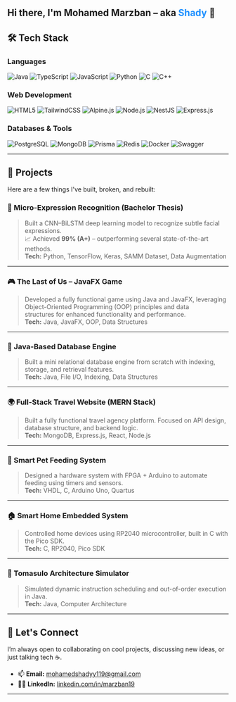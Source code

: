 ## Hi there, I'm Mohamed Marzban – aka <span style="color:#1E90FF;"><strong>Shady</strong></span> 👋



## 🛠️ Tech Stack

### Languages
![Java](https://img.shields.io/badge/Java-ED8B00?style=for-the-badge&logo=java&logoColor=white)
![TypeScript](https://img.shields.io/badge/TypeScript-3178C6?style=for-the-badge&logo=typescrip&logoColor=white)
![JavaScript](https://img.shields.io/badge/JavaScript-F7DF1E?style=for-the-badge&logo=javascript&logoColor=black)
![Python](https://img.shields.io/badge/Python-3670A0?style=for-the-badge&logo=python&logoColor=white)
![C](https://img.shields.io/badge/C-00599C?style=for-the-badge&logo=c&logoColor=white)
![C++](https://img.shields.io/badge/C++-00599C?style=for-the-badge&logo=c%2B%2B&logoColor=white)

### Web Development
![HTML5](https://img.shields.io/badge/HTML5-E34F26?style=for-the-badge&logo=html5&logoColor=white)
![TailwindCSS](https://img.shields.io/badge/TailwindCSS-06B6D4?style=for-the-badge&logo=tailwindcss&logoColor=white)
![Alpine.js](https://img.shields.io/badge/Alpine.js-8BC0D0?style=for-the-badge&logo=alpine.js&logoColor=black)
![Node.js](https://img.shields.io/badge/Node.js-339933?style=for-the-badge&logo=nodedotjs&logoColor=white)
![NestJS](https://img.shields.io/badge/NestJS-E0234E?style=for-the-badge&logo=nestjs&logoColor=white)
![Express.js](https://img.shields.io/badge/Express.js-000000?style=for-the-badge&logo=express&logoColor=white)

### Databases & Tools
![PostgreSQL](https://img.shields.io/badge/PostgreSQL-4169E1?style=for-the-badge&logo=postgresql&logoColor=white)
![MongoDB](https://img.shields.io/badge/MongoDB-4EA94B?style=for-the-badge&logo=mongodb&logoColor=white)
![Prisma](https://img.shields.io/badge/Prisma-2D3748?style=for-the-badge&logo=prisma&logoColor=white)
![Redis](https://img.shields.io/badge/Redis-DC382D?style=for-the-badge&logo=redis&logoColor=white)
![Docker](https://img.shields.io/badge/Docker-2496ED?style=for-the-badge&logo=docker&logoColor=white)
![Swagger](https://img.shields.io/badge/Swagger-85EA2D?style=for-the-badge&logo=swagger&logoColor=black)

---
## 🚀 Projects

Here are a few things I've built, broken, and rebuilt:

### 🧠 Micro-Expression Recognition (Bachelor Thesis)
> Built a CNN–BiLSTM deep learning model to recognize subtle facial expressions.  
> 📈 Achieved **99% (A+)** – outperforming several state-of-the-art methods.  
**Tech:** Python, TensorFlow, Keras, SAMM Dataset, Data Augmentation

---

### 🎮 The Last of Us – JavaFX Game
> Developed a fully functional game using Java and JavaFX, leveraging Object-Oriented Programming (OOP) principles and data  
structures for enhanced functionality and performance.  
**Tech:** Java, JavaFX, OOP, Data Structures

---

### 🧩 Java-Based Database Engine
> Built a mini relational database engine from scratch with indexing, storage, and retrieval features.  
**Tech:** Java, File I/O, Indexing, Data Structures

---

### 🌍 Full-Stack Travel Website (MERN Stack)
> Built a fully functional travel agency platform. Focused on API design, database structure, and backend logic.  
**Tech:** MongoDB, Express.js, React, Node.js

---

### 🐾 Smart Pet Feeding System
> Designed a hardware system with FPGA + Arduino to automate feeding using timers and sensors.  
**Tech:** VHDL, C, Arduino Uno, Quartus

---

### 🏠 Smart Home Embedded System
> Controlled home devices using RP2040 microcontroller, built in C with the Pico SDK.  
**Tech:** C, RP2040, Pico SDK

---

### 🧠 Tomasulo Architecture Simulator
> Simulated dynamic instruction scheduling and out-of-order execution in Java.  
**Tech:** Java, Computer Architecture

---
## 🤝 Let's Connect

I’m always open to collaborating on cool projects, discussing new ideas, or just talking tech ☕.

- 📫 **Email:** mohamedshadyy119@gmail.com  
- 🧑‍💼 **LinkedIn:** [linkedin.com/in/marzban19](https://www.linkedin.com/in/marzban19)  

---

